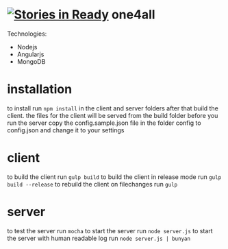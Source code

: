 [![Stories in Ready](https://badge.waffle.io/Opiskull/one4all.png?label=ready&title=Ready)](https://waffle.io/Opiskull/one4all)
one4all
=====
   
Technologies:
* Nodejs
* Angularjs
* MongoDB

# installation

to install run ```npm install``` in the client and server folders
after that build the client. the files for the client will be served from the build folder
before you run the server copy the config.sample.json file in the folder config to config.json and change it to your settings

# client

to build the client run ```gulp build```
to build the client in release mode run ```gulp build --release```
to rebuild the client on filechanges run ```gulp```

# server

to test the server run ```mocha```
to start the server run ```node server.js```
to start the server with human readable log run ```node server.js | bunyan```